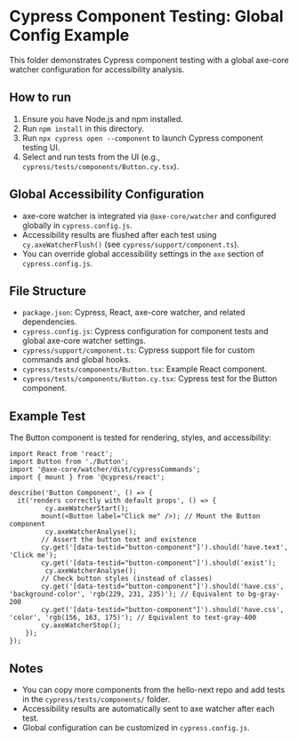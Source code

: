 # Cypress Component Testing: Global Config Example

This folder demonstrates Cypress component testing with a global axe-core watcher configuration for accessibility analysis.

## How to run
1. Ensure you have Node.js and npm installed.
2. Run `npm install` in this directory.
3. Run `npx cypress open --component` to launch Cypress component testing UI.
4. Select and run tests from the UI (e.g., `cypress/tests/components/Button.cy.tsx`).

## Global Accessibility Configuration
- axe-core watcher is integrated via `@axe-core/watcher` and configured globally in `cypress.config.js`.
- Accessibility results are flushed after each test using `cy.axeWatcherFlush()` (see `cypress/support/component.ts`).
- You can override global accessibility settings in the `axe` section of `cypress.config.js`.

## File Structure
- `package.json`: Cypress, React, axe-core watcher, and related dependencies.
- `cypress.config.js`: Cypress configuration for component tests and global axe-core watcher settings.
- `cypress/support/component.ts`: Cypress support file for custom commands and global hooks.
- `cypress/tests/components/Button.tsx`: Example React component.
- `cypress/tests/components/Button.cy.tsx`: Cypress test for the Button component.

## Example Test
The Button component is tested for rendering, styles, and accessibility:
```tsx
import React from 'react';
import Button from './Button';
import '@axe-core/watcher/dist/cypressCommands';
import { mount } from '@cypress/react';

describe('Button Component', () => {
  it('renders correctly with default props', () => {
         cy.axeWatcherStart();
        mount(<Button label="Click me" />); // Mount the Button component
         cy.axeWatcherAnalyse();
        // Assert the button text and existence
        cy.get('[data-testid="button-component"]').should('have.text', 'Click me');
        cy.get('[data-testid="button-component"]').should('exist');
         cy.axeWatcherAnalyse();
        // Check button styles (instead of classes)
        cy.get('[data-testid="button-component"]').should('have.css', 'background-color', 'rgb(229, 231, 235)'); // Equivalent to bg-gray-200
        cy.get('[data-testid="button-component"]').should('have.css', 'color', 'rgb(156, 163, 175)'); // Equivalent to text-gray-400
        cy.axeWatcherStop();
    });
});
```

## Notes
- You can copy more components from the hello-next repo and add tests in the `cypress/tests/components/` folder.
- Accessibility results are automatically sent to axe watcher after each test.
- Global configuration can be customized in `cypress.config.js`.
